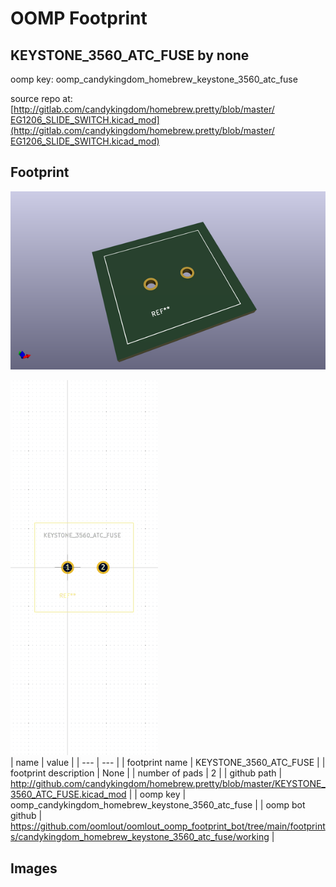 # OOMP Footprint  
## KEYSTONE_3560_ATC_FUSE  by none  
  
oomp key: oomp_candykingdom_homebrew_keystone_3560_atc_fuse  
  
source repo at: [http://gitlab.com/candykingdom/homebrew.pretty/blob/master/‎EG1206‎_SLIDE_SWITCH.kicad_mod](http://gitlab.com/candykingdom/homebrew.pretty/blob/master/‎EG1206‎_SLIDE_SWITCH.kicad_mod)  
## Footprint  
  
[![working_kicad_pcb_3d.png](working_kicad_pcb_3d_600.png)](working_kicad_pcb_3d.png)  
  
[![working.png](working_600.png)](working.png)  
| name | value | 
| --- | --- | 
| footprint name | KEYSTONE_3560_ATC_FUSE | 
| footprint description | None | 
| number of pads | 2 | 
| github path | http://github.com/candykingdom/homebrew.pretty/blob/master/KEYSTONE_3560_ATC_FUSE.kicad_mod | 
| oomp key | oomp_candykingdom_homebrew_keystone_3560_atc_fuse | 
| oomp bot github | https://github.com/oomlout/oomlout_oomp_footprint_bot/tree/main/footprints/candykingdom_homebrew_keystone_3560_atc_fuse/working | 
## Images  
